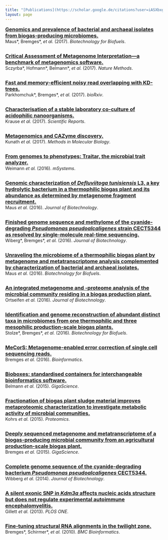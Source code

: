 ```yaml
---
title: "[Publications](https://scholar.google.de/citations?user=iASXbxgAAAAJ)"
layout: page
---
```

<script type='text/javascript' src='https://d1bxh8uas1mnw7.cloudfront.net/assets/embed.js'></script>

<div class="pub">
<div class='altmetric-embed' data-badge-type='donut' data-condensed="true" style="display:inline; float:right" data-doi='10.1186/s13068-017-0947-1'></div>
<h3 style="margin:0">
<a href="https://doi.org/10.1186/s13068-017-0947-1" target="_blank">
Genomics and prevalence of bacterial and archaeal isolates from biogas-producing microbiomes.
</a></h3>
Maus*, Bremges*, <i>et al.</i> (2017). <i>Biotechnology for Biofuels</i>.
</div>

<div class="pub" style="margin-top:2em">
<div class='altmetric-embed' data-badge-type='donut' data-condensed="true" style="display:inline; float:right" data-doi='10.1038/nmeth.4458'></div>
<h3 style="margin:0">
<a href="https://doi.org/10.1038/nmeth.4458" target="_blank">
Critical Assessment of Metagenome Interpretation&mdash;a benchmark of metagenomics software.
</a></h3>
Sczyrba*, Hofmann*, Belmann*, <i>et al.</i> (2017). <i>Nature Methods</i>.
</div>

<div class="pub" style="margin-top:2em">
<div class='altmetric-embed' data-badge-type='donut' data-condensed="true" style="display:inline; float:right" data-doi='10.1101/166835'></div>
<h3 style="margin:0">
<a href="https://doi.org/10.1101/166835" target="_blank">
Fast and memory-efficient noisy read overlapping with KD-trees.
</a></h3>
Parkhomchuk*, Bremges*, <i>et al.</i> (2017). <i>bioRxiv</i>.
</div>

<div class="pub" style="margin-top:2em">
<div class='altmetric-embed' data-badge-type='donut' data-condensed="true" style="display:inline; float:right" data-doi='10.1038/s41598-017-03315-6'></div>
<h3 style="margin:0">
<a href="https://doi.org/10.1038/s41598-017-03315-6" target="_blank">
Characterisation of a stable laboratory co-culture of acidophilic nanoorganisms.
</a></h3>
Krause <i>et al.</i> (2017). <i>Scientific Reports</i>.
</div>

<div class="pub" style="margin-top:2em">
<div class='altmetric-embed' data-badge-type='donut' data-condensed="true" style="display:inline; float:right" data-doi='10.1007/978-1-4939-6899-2_20'></div>
<h3 style="margin:0">
<a href="https://doi.org/10.1007/978-1-4939-6899-2_20" target="_blank">
Metagenomics and CAZyme discovery.
</a></h3>
Kunath <i>et al.</i> (2017). <i>Methods in Molecular Biology</i>.
</div>

<div class="pub" style="margin-top:2em">
<div class='altmetric-embed' data-badge-type='donut' data-condensed="true" style="display:inline; float:right" data-doi='10.1128/mSystems.00101-16'></div>
<h3 style="margin:0">
<a href="https://doi.org/10.1128/mSystems.00101-16" target="_blank">
From genomes to phenotypes: Traitar, the microbial trait analyzer.
</a></h3>
Weimann <i>et al.</i> (2016). <i>mSystems</i>.
</div>

<div class="pub" style="margin-top:2em">
<div class='altmetric-embed' data-badge-type='donut' data-condensed="true" style="display:inline; float:right" data-doi='10.1016/j.jbiotec.2016.05.001'></div>
<h3 style="margin:0">
<a href="https://doi.org/10.1016/j.jbiotec.2016.05.001" target="_blank">
Genomic characterization of <i>Defluviitoga tunisiensis</i> L3, a key hydrolytic bacterium in a thermophilic biogas plant and its abundance as determined by metagenome fragment recruitment.
</a></h3>
Maus <i>et al.</i> (2016). <i>Journal of Biotechnology</i>.
</div>

<div class="pub" style="margin-top:2em">
<div class='altmetric-embed' data-badge-type='donut' data-condensed="true" style="display:inline; float:right" data-doi='10.1016/j.jbiotec.2016.04.008'></div>
<h3 style="margin:0">
<a href="https://doi.org/10.1016/j.jbiotec.2016.04.008" target="_blank">
Finished genome sequence and methylome of the cyanide-degrading <i>Pseudomonas pseudoalcaligenes</i> strain CECT5344 as resolved by single-molecule real-time sequencing.
</a></h3>
Wiberg*, Bremges*, <i>et al.</i> (2016). <i>Journal of Biotechnology</i>.
</div>

<div class="pub" style="margin-top:2em">
<div class='altmetric-embed' data-badge-type='donut' data-condensed="true" style="display:inline; float:right" data-doi='10.1186/s13068-016-0581-3'></div>
<h3 style="margin:0">
<a href="https://doi.org/10.1186/s13068-016-0581-3" target="_blank">
Unraveling the microbiome of a thermophilic biogas plant by metagenome and metatranscriptome analysis complemented by characterization of bacterial and archaeal isolates.
</a></h3>
Maus <i>et al.</i> (2016). <i>Biotechnology for Biofuels</i>.
</div>

<div class="pub" style="margin-top:2em">
<div class='altmetric-embed' data-badge-type='donut' data-condensed="true" style="display:inline; float:right" data-doi='10.1016/j.jbiotec.2016.06.014'></div>
<h3 style="margin:0">
<a href="https://doi.org/10.1016/j.jbiotec.2016.06.014" target="_blank">
An integrated metagenome and -proteome analysis of the microbial community residing in a biogas production plant.
</a></h3>
Ortseifen <i>et al.</i> (2016). <i>Journal of Biotechnology</i>.
</div>

<div class="pub" style="margin-top:2em">
<div class='altmetric-embed' data-badge-type='donut' data-condensed="true" style="display:inline; float:right" data-doi='10.1186/s13068-016-0565-3'></div>
<h3 style="margin:0">
<a href="https://doi.org/10.1186/s13068-016-0565-3" target="_blank">
Identification and genome reconstruction of abundant distinct taxa in microbiomes from one thermophilic and three mesophilic production-scale biogas plants.
</a></h3>
Stolze*, Bremges*, <i>et al.</i> (2016). <i>Biotechnology for Biofuels</i>.
</div>

<div class="pub" style="margin-top:2em">
<div class='altmetric-embed' data-badge-type='donut' data-condensed="true" style="display:inline; float:right" data-doi='10.1093/bioinformatics/btw144'></div>
<h3 style="margin:0">
<a href="https://doi.org/10.1093/bioinformatics/btw144" target="_blank">
MeCorS: Metagenome-enabled error correction of single cell sequencing reads.
</a></h3>
Bremges <i>et al.</i> (2016). <i>Bioinformatics</i>.
</div>

<div class="pub" style="margin-top:2em">
<div class='altmetric-embed' data-badge-type='donut' data-condensed="true" style="display:inline; float:right" data-doi='10.1186/s13742-015-0087-0'></div>
<h3 style="margin:0">
<a href="https://doi.org/10.1186/s13742-015-0087-0" target="_blank">
Bioboxes: standardised containers for interchangeable bioinformatics software.
</a></h3>
Belmann <i>et al.</i> (2015). <i>GigaScience</i>.
</div>

<div class="pub" style="margin-top:2em">
<div class='altmetric-embed' data-badge-type='donut' data-condensed="true" style="display:inline; float:right" data-doi='10.1002/pmic.201400557'></div>
<h3 style="margin:0">
<a href="https://doi.org/10.1002/pmic.201400557" target="_blank">
Fractionation of biogas plant sludge material improves metaproteomic characterization to investigate metabolic activity of microbial communities.
</a></h3>
Kohrs <i>et al.</i> (2015). <i>Proteomics</i>.
</div>

<div class="pub" style="margin-top:2em">
<div class='altmetric-embed' data-badge-type='donut' data-condensed="true" style="display:inline; float:right" data-doi='10.1186/s13742-015-0073-6'></div>
<h3 style="margin:0">
<a href="https://doi.org/10.1186/s13742-015-0073-6" target="_blank">
Deeply sequenced metagenome and metatranscriptome of a biogas-producing microbial community from an agricultural production-scale biogas plant.
</a></h3>
Bremges <i>et al.</i> (2015). <i>GigaScience</i>.
</div>

<div class="pub" style="margin-top:2em">
<div class='altmetric-embed' data-badge-type='donut' data-condensed="true" style="display:inline; float:right" data-doi='10.1016/j.jbiotec.2014.02.004'></div>
<h3 style="margin:0">
<a href="https://doi.org/10.1016/j.jbiotec.2014.02.004" target="_blank">
Complete genome sequence of the cyanide-degrading bacterium <i>Pseudomonas pseudoalcaligenes</i> CECT5344.
</a></h3>
Wibberg <i>et al.</i> (2014). <i>Journal of Biotechnology</i>.
</div>

<div class="pub" style="margin-top:2em">
<div class='altmetric-embed' data-badge-type='donut' data-condensed="true" style="display:inline; float:right" data-doi='10.1371/journal.pone.0081912'></div>
<h3 style="margin:0">
<a href="https://doi.org/10.1371/journal.pone.0081912" target="_blank">
A silent exonic SNP in <i>Kdm3a</i> affects nucleic acids structure but does not regulate experimental autoimmune encephalomyelitis.
</a></h3>
Gillett <i>et al.</i> (2013). <i>PLOS ONE</i>.
</div>

<div class="pub" style="margin-top:2em">
<div class='altmetric-embed' data-badge-type='donut' data-condensed="true" style="display:inline; float:right" data-doi='10.1186/1471-2105-11-222'></div>
<h3 style="margin:0">
<a href="https://doi.org/10.1186/1471-2105-11-222" target="_blank">
Fine-tuning structural RNA alignments in the twilight zone.
</a></h3>
Bremges*, Schirmer*, <i>et al.</i> (2010). <i>BMC Bioinformatics</i>.
</div>
